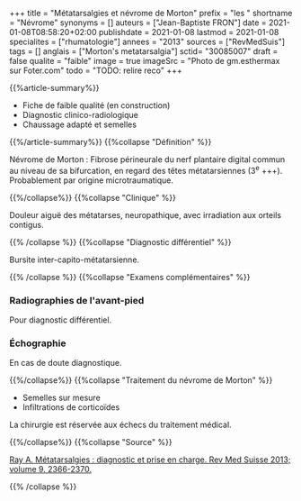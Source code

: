 +++
title = "Métatarsalgies et névrome de Morton"
prefix = "les "
shortname = "Névrome"
synonyms = []
auteurs = ["Jean-Baptiste FRON"]
date = 2021-01-08T08:58:20+02:00
publishdate = 2021-01-08
lastmod = 2021-01-08
specialites = ["rhumatologie"]
annees = "2013"
sources = ["RevMedSuis"]
tags = []
anglais = ["Morton's metatarsalgia"]
sctid= "30085007"
draft = false
qualite = "faible"
image = true
imageSrc = "Photo de gm.esthermax sur Foter.com"
todo = "TODO: relire reco"
+++

{{%article-summary%}}

- Fiche de faible qualité (en construction)
- Diagnostic clinico-radiologique
- Chaussage adapté et semelles

{{%/article-summary%}}
{{%collapse "Définition" %}}

Névrome de Morton
: Fibrose périneurale du nerf plantaire digital commun au niveau de sa bifurcation, en regard des têtes métatarsiennes (3<sup>e</sup> +++).  
Probablement par origine microtraumatique.

{{%/collapse%}}
{{%collapse "Clinique" %}}

Douleur aiguë des métatarses, neuropathique, avec irradiation aux orteils contigus.

{{% /collapse %}}
{{%collapse "Diagnostic différentiel" %}}

Bursite inter-capito-métatarsienne.

{{% /collapse %}}
{{%collapse "Examens complémentaires" %}}

### Radiographies de l'avant-pied

Pour diagnostic différentiel.

### Échographie

En cas de doute diagnostique.

{{%/collapse%}}
{{%collapse "Traitement du névrome de Morton" %}}

- Semelles sur mesure
- Infiltrations de corticoïdes

La chirurgie est réservée aux échecs du traitement médical.

{{%/collapse%}}
{{%collapse "Source" %}}

[Ray A. Métatarsalgies : diagnostic et prise en charge. Rev Med Suisse 2013; volume 9. 2366-2370.](https://www.revmed.ch/RMS/2013/RMS-N-411/Metatarsalgies-diagnostic-et-prise-en-charge)

{{% /collapse %}}
